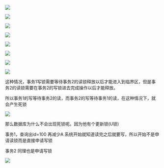 

![](https://gitee.com/hxc8/images8/raw/master/img/202407191058825.jpg)



![](https://gitee.com/hxc8/images8/raw/master/img/202407191058286.jpg)



![](https://gitee.com/hxc8/images8/raw/master/img/202407191058884.jpg)





![](https://gitee.com/hxc8/images8/raw/master/img/202407191058642.jpg)







![](https://gitee.com/hxc8/images8/raw/master/img/202407191058350.jpg)



![](https://gitee.com/hxc8/images8/raw/master/img/202407191058207.jpg)



![](https://gitee.com/hxc8/images8/raw/master/img/202407191058822.jpg)



![](https://gitee.com/hxc8/images8/raw/master/img/202407191058740.jpg)



这种情况，事务1写锁需要等待事务2的读锁释放以后才能进入到临界区，但是事务2的读锁需要在事务2的写锁进去完成操作以后才能释放。



所以事务1的写等待事务2的读，而事务2的写等待事务1的读，在这种情况下，就会产生死锁







![](https://gitee.com/hxc8/images8/raw/master/img/202407191058785.jpg)



那么数据库为什么不会出现死锁呢。因为他有个更新锁(U锁)







事务1，查询出id=100 再减少A  系统开始就知道读完之后就要写，所以开始不是申请读锁而是直接申请写锁



事务2 同理也是申请写锁



![](https://gitee.com/hxc8/images8/raw/master/img/202407191058430.jpg)

























